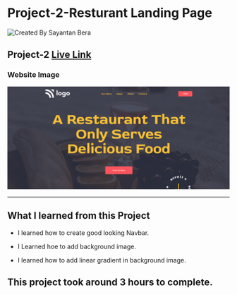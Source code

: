 # Project-2-Resturant Landing Page

![Created By Sayantan Bera](https://img.shields.io/badge/Created%20By-Sayantan%20Bera-blue)

## **Project-2** [Live Link](https://resturant-landing-page-sayantan.netlify.app/)

### Website Image

![website img](./Screenshot/Project-2.png)

---

## What I learned from this Project

- I learned how to create good looking Navbar.

- I Learned hoe to add background image.

- I learned how to add linear gradient in background image.

## This project took around 3 hours to complete.
